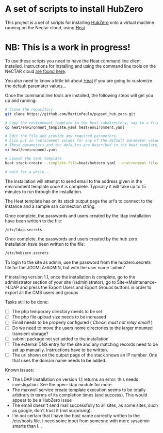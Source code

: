 A set of scripts to install HubZero
===================================

This project is a set of scripts for installing [HubZero](https://hubzero.org) onto a virtual machine
running on the Nectar cloud, using [Heat](https://support.rc.nectar.org.au/docs/heat)

# NB: This is a work in progress! #

To use these scripts you need to have the Heat command line client installed. Instructions for installing and using
the command line tools on the NeCTAR cloud [are found here](https://support.rc.nectar.org.au/docs/installing-command-line-tools).

You also need to know a little bit about [Heat](https://support.rc.nectar.org.au/docs/heat) if you are
going to customize the default paramater values...

Once the command line tools are installed, the following steps will get you up and running:

```bash
# Clone the repository
git clone https://github.com/MartinPaulo/puppet_hub_zero.git

# Copy the environment template in the heat subdirectory, say to a file named 'environment.yaml'
cp heat/environment_template.yaml heat/environment.yaml

# Edit the file and provide any required parameters.
# Also put in replacement values for any of the default parameter values that are not acceptable.
# These parameters and the defaults are described in the heat template, heat/hubzero.yaml
vi heat/environment.yaml

# Launch the heat template
heat stack-create --template-file=heat/hubzero.yaml --environment-file=heat/environment.yaml hubzero_1_3

# wait for a while...
```

The installation will attempt to send email to the address given in the environment template once it is complete.
Typically it will take up to 15 minutes to run through the installation.

The Heat template has on its stack output page the url's to connect to the instance and a sample ssh connection string.

Once complete, the passwords and users created by the ldap installation have been written to the file:

```bash
/etc/ldap.secrets
```
Once complete, the passwords and users created by the hub zero installation have been written to the file:

```bash
/etc/hubzero.secrets
```

To login to the site as admin, use the password from the hubzero.secrets file for the JOOMLA-ADMIN, but with the
user name 'admin'

If installing version 1.1, once the installation is complete, go to the administrator section of your site
(/administrator), go to Site->Maintenance->LDAP and press the Export Users and Export Groups buttons
in order to export all the CMS users and groups

Tasks still to be done:
- [ ] The php temporary directory needs to be set
- [ ] The php file upload size needs to be increased
- [ ] Email needs to be properly configured ( *Check: must not relay email!* )
- [ ] Do we need to move the users home directories to the larger mounted transient storage?
- [ ] submit package not yet added to the installation
- [ ] The external DNS entry for the site and any matching records need to be set up manually. Instructions have to be written.
- [ ] The url shown on the output page of the stack shows an IP number. One that uses the domain name needs to be added.

Known issues:
- The LDAP installation on version 1.1 returns an error: this needs investigation. See the open-ldap module for more.
- The maxwell service create template execution seems to be totally arbitrary in terms of its completion times
  (and success). This would appear to be a HubZero Issue
- The email doesn't send mail successfully to all sites, as some sites, such as google,  don't trust it (not surprising).
- I'm not certain that I have the host name correctly written to the /etc/hosts file. I need some input from someone
  with more sysadmin smarts than I...